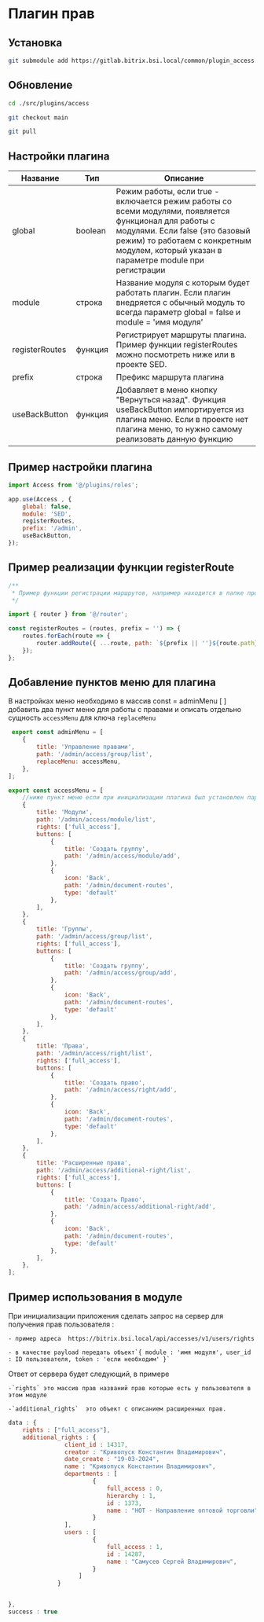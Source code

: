 # Плагин прав

## Установка

```bash
git submodule add https://gitlab.bitrix.bsi.local/common/plugin_access.git ./src/plugins/access
```

## Обновление

```bash
cd ./src/plugins/access
```

```bash
git checkout main
```

```bash
git pull
```

## Настройки плагина

| Название | Тип         | Описание                                                                                                                                                                                                                                                                                                                                                                                                  |
| ---------------- | -------------- | ----------------------------------------------------------------------------------------------------------------------------------------------------------------------------------------------------------------------------------------------------------------------------------------------------------------------------------------------------------------------------------------------------------------- |
| global           | boolean        | Режим работы, если true - включается режим работы со всеми модулями, появляется функционал для работы с модулями. Если false (это базовый режим) то работаем с конкретным модулем, который указан в параметре module при регистрации |
| module           | строка   | Название модуля с которым будет работать плагин. Если плагин внедряется с обычный модуль то всегда параметр global = false и module = 'имя модуля'                                                                                                                                                           |
| registerRoutes   | функция | Регистрирует маршруты плагина. Пример функции registerRoutes можно посмотреть ниже или в проекте SED.                                                                                                                                                                                                                                     |
| prefix           | строка   | Префикс маршрута плагина                                                                                                                                                                                                                                                                                                                                                                    |
| useBackButton    | функция | Добавляет в меню кнопку "Вернуться назад". Функция useBackButton импортируется из плагина меню. Если в проекте нет плагина меню, то нужно самому реализовать данную функцию                                                                                                     |

## Пример настройки плагина

```js
import Access from '@/plugins/roles';

app.use(Access , {
	global: false,
	module: 'SED',
	registerRoutes,
	prefix: '/admin',
	useBackButton,
});
```

## Пример реализации функции registerRoute

```js
/** 
 * Пример функции регистрации маршрутов, например находится в папке проекта src/providers
 */

import { router } from '@/router';

const registerRoutes = (routes, prefix = '') => {
	routes.forEach(route => {
		router.addRoute({ ...route, path: `${prefix || ''}${route.path}` });
	});
};
```

## Добавление пунктов меню для плагина

В настройках меню необходимо в массив const = adminMenu [ ] добавить два пункт меню для работы с правами и описать отдельно сущность `accessMenu` для ключа  `replaceMenu`

```js
 export const adminMenu = [
	{
		title: 'Управление правами',
		path: '/admin/access/group/list',
		replaceMenu: accessMenu,
	},
];

export const accessMenu = [
	//ниже пункт меню если при инициализации плагина был установлен параметр global = true
	{
		title: 'Модули',
		path: '/admin/access/module/list',
		rights: ['full_access'],
		buttons: [
			{
				title: 'Создать группу',
				path: '/admin/access/module/add',
			},
			{
				icon: 'Back',
				path: '/admin/document-routes',
				type: 'default'
			},
		],
	},
	{
		title: 'Группы',
		path: '/admin/access/group/list',
		rights: ['full_access'],
		buttons: [
			{
				title: 'Создать группу',
				path: '/admin/access/group/add',
			},
			{
				icon: 'Back',
				path: '/admin/document-routes',
				type: 'default'
			},
		],
	},
	{
		title: 'Права',
		path: '/admin/access/right/list',
		rights: ['full_access'],
		buttons: [
			{
				title: 'Создать право',
				path: '/admin/access/right/add',
			},
			{
				icon: 'Back',
				path: '/admin/document-routes',
				type: 'default'
			},
		],
	},
	{
		title: 'Расширенные права',
		path: '/admin/access/additional-right/list',
		rights: ['full_access'],
		buttons: [
			{
				title: 'Создать Право',
				path: '/admin/access/additional-right/add',
			},
			{
				icon: 'Back',
				path: '/admin/document-routes',
				type: 'default'
			},
		],
	},
];
```

## Пример использования в модуле

При инициализации приложения сделать запрос на сервер для получения прав пользователя :

    - пример адреса  https://bitrix.bsi.local/api/accesses/v1/users/rights

    - в качестве payload передать объект`{ module : 'имя модуля', user_id : ID пользователя, token : 'если необходим' }`

Ответ от сервера будет следующий, в примере

    -`rights` это массив прав названий прав которые есть у пользователя в этом модуле

    -`additional_rights`  это объект с описанием расширенных прав.

```js
data : {
	rights : ["full_access"],
	additional_rights : {
				client_id : 14317,
				creator : "Кривопуск Константин Владимирович",
				date_create : "19-03-2024",
				name : "Кривопуск Константин Владимирович",
				departments : [
						{
							full_access : 0,
							hierarchy : 1,
							id : 1373,
							name : "НОТ - Направление оптовой торговли",
						}
				],
				users : [
						{
							full_access : 1,
							id : 14287,
							name : "Самусев Сергей Владимирович",
						}
					]
			  }


},
success : true
```
